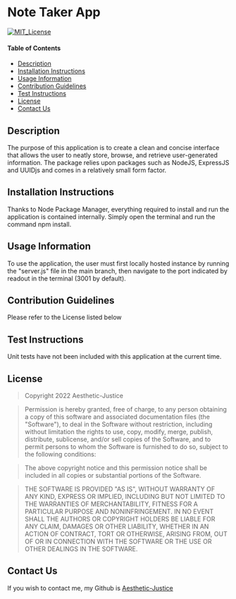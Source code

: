 # Note Taker App
[![MIT_License](https://img.shields.io/badge/license-MIT_License-success)](https://opensource.org/licenses/MIT)

#### Table of Contents
- [Description](#description)
- [Installation Instructions](#installation-instructions)
- [Usage Information](#usage-information)
- [Contribution Guidelines](#contribution-guidelines)
- [Test Instructions](#test-instructions)
- [License](#license)
- [Contact Us](#questions)

## Description

The purpose of this application is to create a clean and concise interface that allows the user to neatly store, browse, and retrieve user-generated information. The package relies upon packages such as NodeJS, ExpressJS and UUIDjs and comes in a relatively small form factor.

## Installation Instructions

Thanks to Node Package Manager, everything required to install and run the application is contained internally. Simply open the terminal and run the command npm install.

## Usage Information

To use the application, the user must first locally hosted instance by running the "server.js" file in the main branch, then navigate to the port indicated by readout in the terminal (3001 by default).

## Contribution Guidelines

Please refer to the License listed below

## Test Instructions

Unit tests have not been included with this application at the current time.

## License

  >Copyright 2022 Aesthetic-Justice

  >Permission is hereby granted, free of charge, to any person obtaining a copy of this software and associated documentation files (the "Software"), to deal in the Software without restriction, including without limitation the rights to use, copy, modify, merge, publish, distribute, sublicense, and/or sell copies of the Software, and to permit persons to whom the Software is furnished to do so, subject to the following conditions:
  
  >The above copyright notice and this permission notice shall be included in all copies or substantial portions of the Software.
  
  >THE SOFTWARE IS PROVIDED "AS IS", WITHOUT WARRANTY OF ANY KIND, EXPRESS OR IMPLIED, INCLUDING BUT NOT LIMITED TO THE WARRANTIES OF MERCHANTABILITY, FITNESS FOR A PARTICULAR PURPOSE AND NONINFRINGEMENT. IN NO EVENT SHALL THE AUTHORS OR COPYRIGHT HOLDERS BE LIABLE FOR ANY CLAIM, DAMAGES OR OTHER LIABILITY, WHETHER IN AN ACTION OF CONTRACT, TORT OR OTHERWISE, ARISING FROM, OUT OF OR IN CONNECTION WITH THE SOFTWARE OR THE USE OR OTHER DEALINGS IN THE SOFTWARE.

  ## Contact Us

  If you wish to contact me, my Github is [Aesthetic-Justice](https://github.com/Aesthetic-Justice)